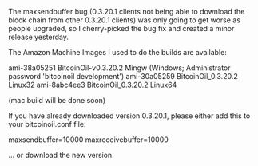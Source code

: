The maxsendbuffer bug (0.3.20.1 clients not being able to download the block chain from other 0.3.20.1 clients) was only going to get
worse as people upgraded, so I cherry-picked the bug fix and created a minor release yesterday.

The Amazon Machine Images I used to do the builds are available:

  ami-38a05251   BitcoinOil-v0.3.20.2 Mingw    (Windows; Administrator password 'bitcoinoil development')
  ami-30a05259   BitcoinOil_0.3.20.2 Linux32
  ami-8abc4ee3   BitcoinOil_0.3.20.2 Linux64

(mac build will be done soon)

If you have already downloaded version 0.3.20.1, please either add this to your bitcoinoil.conf file:

  maxsendbuffer=10000
  maxreceivebuffer=10000

... or download the new version.
